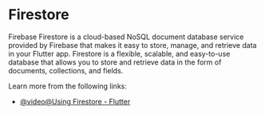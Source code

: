 # Firestore

Firebase Firestore is a cloud-based NoSQL document database service provided by Firebase that makes it easy to store, manage, and retrieve data in your Flutter app. Firestore is a flexible, scalable, and easy-to-use database that allows you to store and retrieve data in the form of documents, collections, and fields.

Learn more from the following links:

- [@video@Using Firestore - Flutter](https://www.youtube.com/watch?v=DqJ_KjFzL9I)
